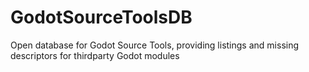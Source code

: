 # GodotSourceToolsDB
Open database for Godot Source Tools, providing listings and missing descriptors for thirdparty Godot modules

